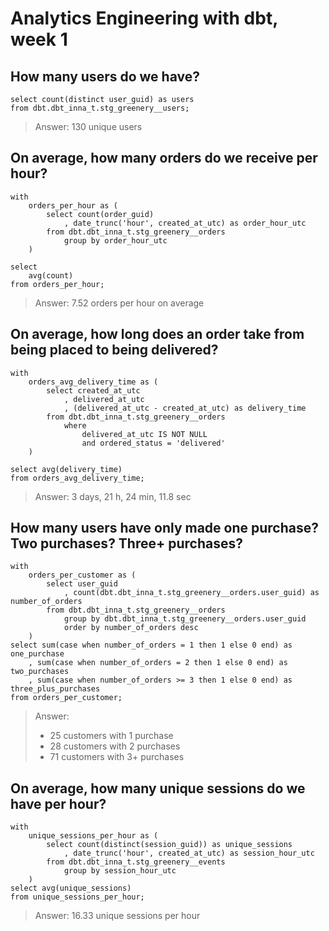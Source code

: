 # Analytics Engineering with dbt, week 1

## How many users do we have?
```
select count(distinct user_guid) as users
from dbt.dbt_inna_t.stg_greenery__users;
``` 
> Answer: 130 unique users

## On average, how many orders do we receive per hour?
```
with 
    orders_per_hour as (
        select count(order_guid)
            , date_trunc('hour', created_at_utc) as order_hour_utc
        from dbt.dbt_inna_t.stg_greenery__orders
            group by order_hour_utc
    )

select 
    avg(count) 
from orders_per_hour;
```
> Answer: 7.52 orders per hour on average

## On average, how long does an order take from being placed to being delivered?
```
with 
    orders_avg_delivery_time as (
        select created_at_utc
            , delivered_at_utc
            , (delivered_at_utc - created_at_utc) as delivery_time
        from dbt.dbt_inna_t.stg_greenery__orders
            where 
                delivered_at_utc IS NOT NULL
                and ordered_status = 'delivered'
    )

select avg(delivery_time) 
from orders_avg_delivery_time;
```
> Answer: 3 days, 21 h, 24 min, 11.8 sec

## How many users have only made one purchase? Two purchases? Three+ purchases?
```
with 
    orders_per_customer as (
        select user_guid
            , count(dbt.dbt_inna_t.stg_greenery__orders.user_guid) as number_of_orders
        from dbt.dbt_inna_t.stg_greenery__orders
            group by dbt.dbt_inna_t.stg_greenery__orders.user_guid
            order by number_of_orders desc
    )
select sum(case when number_of_orders = 1 then 1 else 0 end) as one_purchase
    , sum(case when number_of_orders = 2 then 1 else 0 end) as two_purchases
    , sum(case when number_of_orders >= 3 then 1 else 0 end) as three_plus_purchases
from orders_per_customer;
```
> Answer: 
> - 25 customers with 1 purchase
> - 28 customers with 2 purchases
> - 71 customers with 3+ purchases

## On average, how many unique sessions do we have per hour?
```
with 
    unique_sessions_per_hour as (
        select count(distinct(session_guid)) as unique_sessions
            , date_trunc('hour', created_at_utc) as session_hour_utc
        from dbt.dbt_inna_t.stg_greenery__events
            group by session_hour_utc
    )
select avg(unique_sessions) 
from unique_sessions_per_hour;
```
> Answer: 16.33 unique sessions per hour
